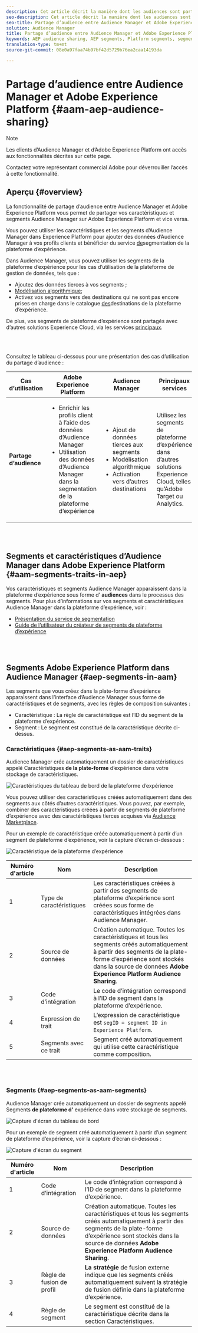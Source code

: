 ```yaml
---
description: Cet article décrit la manière dont les audiences sont partagées entre Audience Manager et Adobe Experience Platform.
seo-description: Cet article décrit la manière dont les audiences sont partagées entre Audience Manager et Adobe Experience Platform.
seo-title: Partage d’audience entre Audience Manager et Adobe Experience Platform
solution: Audience Manager
title: Partage d’audience entre Audience Manager et Adobe Experience Platform
keywords: AEP audience sharing, AEP segments, Platform segments, segment sharing, audience sharing, share segments
translation-type: tm+mt
source-git-commit: 08e0a97faa74b97bf42d5729b76ea2caa14193da

---
```



# Partage d’audience entre Audience Manager et Adobe Experience Platform {#aam-aep-audience-sharing}

>[!NOTE]
>
> Les clients d’Audience Manager et d’Adobe Experience Platform ont accès aux fonctionnalités décrites sur cette page.
>
> Contactez votre représentant commercial Adobe pour déverrouiller l’accès à cette fonctionnalité.

## Aperçu {#overview}

La fonctionnalité de partage d’audience entre Audience Manager et Adobe Experience Platform vous permet de partager vos caractéristiques et segments Audience Manager sur Adobe Experience Platform et vice versa.

Vous pouvez utiliser les caractéristiques et les segments d’Audience Manager dans Experience Platform pour ajouter des données d’Audience Manager à vos profils clients et bénéficier du service [de](https://www.adobe.io/apis/experienceplatform/home/profile-identity-segmentation/profile-identity-segmentation-services.html#!end-user/markdown/segmentation_overview/segmentation.md)segmentation de la plateforme d’expérience.

Dans Audience Manager, vous pouvez utiliser les segments de la plateforme d’expérience pour les cas d’utilisation de la plateforme de gestion de données, tels que :
* Ajoutez des données [](/help/using/overview/data-types-collected.md#third-party-data) tierces à vos segments ;
* [Modélisation algorithmique](/help/using/features/algorithmic-models/understanding-models.md);
* Activez vos segments vers des destinations qui ne sont pas encore prises en charge dans le catalogue [des](https://docs.adobe.com/content/help/en/experience-platform/rtcdp/destinations/destinations-cat/destinations-catalog.html)destinations de la plateforme d’expérience.

De plus, vos segments de plateforme d’expérience sont partagés avec d’autres solutions Experience Cloud, via les services [principaux](https://docs.adobe.com/content/help/en/core-services/interface/experience-cloud.html).

<br> 

Consultez le tableau ci-dessous pour une présentation des cas d’utilisation du partage d’audience :

| **Cas d’utilisation** | **Adobe Experience Platform** | **Audience Manager** | **Principaux services** |
---------|----------|---------|---------
| **Partage d’audience** | <ul><li>Enrichir les profils client à l’aide des données d’Audience Manager</li><li>Utilisation des données d’Audience Manager dans la segmentation de la plateforme d’expérience</li></ul> | <ul><li>Ajout de données tierces aux segments</li><li>Modélisation algorithmique</li><li>Activation vers d’autres destinations</li></ul> | Utilisez les segments de plateforme d’expérience dans d’autres solutions Experience Cloud, telles qu’Adobe Target ou Analytics. |

<br> 

## Segments et caractéristiques d’Audience Manager dans Adobe Experience Platform {#aam-segments-traits-in-aep}

Vos caractéristiques et segments Audience Manager apparaissent dans la plateforme d’expérience sous forme d’ **audiences** dans le processus des segments. Pour plus d’informations sur vos segments et caractéristiques Audience Manager dans la plateforme d’expérience, voir :

* [Présentation du service de segmentation](https://www.adobe.io/apis/experienceplatform/home/profile-identity-segmentation/profile-identity-segmentation-services.html#!end-user/markdown/segmentation_overview/segmentation.md)
* [Guide de l’utilisateur du créateur de segments de plateforme d’expérience](https://www.adobe.io/apis/experienceplatform/home/profile-identity-segmentation/profile-identity-segmentation-services.html#!api-specification/markdown/narrative/technical_overview/segmentation/segment-builder-guide.md)

<br> 

## Segments Adobe Experience Platform dans Audience Manager {#aep-segments-in-aam}

Les segments que vous créez dans la plate-forme d’expérience apparaissent dans l’interface d’Audience Manager sous forme de caractéristiques et de segments, avec les règles de composition suivantes :
* Caractéristique : La règle de caractéristique est l’ID du segment de la plateforme d’expérience.
* Segment : Le segment est constitué de la caractéristique décrite ci-dessus.

### Caractéristiques {#aep-segments-as-aam-traits}

Audience Manager crée automatiquement un dossier de caractéristiques appelé Caractéristiques **de la plate-forme** d’expérience dans votre stockage de caractéristiques.

![Caractéristiques du tableau de bord de la plateforme d’expérience](/help/using/integration/integration-aep/assets/aep-traits-dashboard.png)

Vous pouvez utiliser des caractéristiques créées automatiquement dans des segments aux côtés d’autres caractéristiques. Vous pouvez, par exemple, combiner des caractéristiques créées à partir de segments de plateforme d’expérience avec des caractéristiques tierces acquises via [Audience Marketplace](/help/using/features/audience-marketplace/audience-marketplace.md).

Pour un exemple de caractéristique créée automatiquement à partir d’un segment de plateforme d’expérience, voir la capture d’écran ci-dessous :

![Caractéristique de la plateforme d’expérience](/help/using/integration/integration-aep/assets/aep-trait.png)


| Numéro d&#39;article | Nom | Description |
---------|----------|---------
| 1 | Type de caractéristiques | Les caractéristiques créées à partir des segments de plateforme d’expérience sont créées sous forme de caractéristiques intégrées dans Audience Manager. |
| 2 | Source de données | Création automatique. Toutes les caractéristiques et tous les segments créés automatiquement à partir des segments de la plate-forme d’expérience sont stockés dans la source de données **Adobe Experience Platform Audience Sharing**. |
| 3 | Code d’intégration | Le code d’intégration correspond à l’ID de segment dans la plateforme d’expérience. |
| 4 | Expression de trait | L’expression de caractéristique est `segID = segment ID in Experience Platform`. |
| 5 | Segments avec ce trait | Segment créé automatiquement qui utilise cette caractéristique comme composition. |

<br> 

### Segments {#aep-segments-as-aam-segments}

Audience Manager crée automatiquement un dossier de segments appelé Segments **de plateforme d’** expérience dans votre stockage de segments.

![Capture d&#39;écran du tableau de bord](/help/using/integration/integration-aep/assets/aep-segments-dashboard.png)

Pour un exemple de segment créé automatiquement à partir d’un segment de plateforme d’expérience, voir la capture d’écran ci-dessous :

![Capture d&#39;écran du segment](/help/using/integration/integration-aep/assets/aep-segment.png)

| Numéro d&#39;article | Nom | Description |
---------|----------|---------
| 1 | Code d’intégration | Le code d’intégration correspond à l’ID de segment dans la plateforme d’expérience. |
| 2 | Source de données | Création automatique. Toutes les caractéristiques et tous les segments créés automatiquement à partir des segments de la plate-forme d’expérience sont stockés dans la source de données **Adobe Experience Platform Audience Sharing**. |
| 3 | Règle de fusion de profil | **La stratégie** de fusion externe indique que les segments créés automatiquement suivent la stratégie de fusion définie dans la plateforme d’expérience. |
| 4 | Règle de segment | Le segment est constitué de la caractéristique décrite dans la section [](#aep-segments-as-aam-traits)Caractéristiques. |
